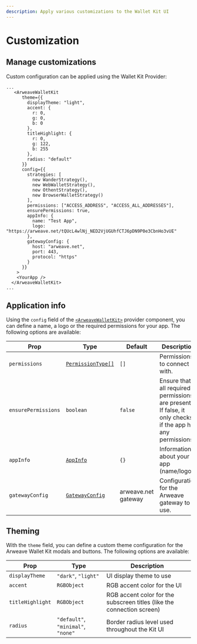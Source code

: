 ```yaml
---
description: Apply various customizations to the Wallet Kit UI
---
```


# Customization

## Manage customizations

Custom configuration can be applied using the Wallet Kit Provider:

```tsx
...
   <ArweaveWalletKit
      theme={{
        displayTheme: "light",
        accent: {
          r: 0,
          g: 0,
          b: 0
        },
        titleHighlight: {
          r: 0,
          g: 122,
          b: 255
        },
        radius: "default"
      }}
      config={{
        strategies: [
          new WanderStrategy(),
          new WebWalletStrategy(),
          new OthentStrategy(),
          new BrowserWalletStrategy()
        ],
        permissions: ["ACCESS_ADDRESS", "ACCESS_ALL_ADDRESSES"],
        ensurePermissions: true,
        appInfo: {
          name: "Test App",
          logo: "https://arweave.net/tQUcL4wlNj_NED2VjUGUhfCTJ6pDN9P0e3CbnHo3vUE"
        },
        gatewayConfig: {
          host: "arweave.net",
          port: 443,
          protocol: "https"
        }
      }}
    >
    <YourApp />
  </ArweaveWalletKit>
...
```

## Application info

Using the `config` field of the [`<ArweaveWalletKit>`](setup.md#setup-provider) provider component, you can define a name, a logo or the required permissions for your app. The following options are available:

| Prop                | Type                                                                                | Default             | Description                                                                                                |
| ------------------- | ----------------------------------------------------------------------------------- | ------------------- | ---------------------------------------------------------------------------------------------------------- |
| `permissions`       | [`PermissionType[]`](https://docs.wander.app/api/connect#permissions)               | `[]`                | Permissions to connect with.                                                                               |
| `ensurePermissions` | `boolean`                                                                           | `false`             | Ensure that all required permissions are present. If false, it only checks if the app has any permissions. |
| `appInfo`           | [`AppInfo`](https://docs.wander.app/api/connect#additional-application-information) | `{}`                | Information about your app (name/logo).                                                                    |
| `gatewayConfig`     | [`GatewayConfig`](https://docs.wander.app/api/connect#custom-gateway-config)        | arweave.net gateway | Configuration for the Arweave gateway to use.                                                              |

## Theming

With the `theme` field, you can define a custom theme configuration for the Arweave Wallet Kit modals and buttons. The following options are available:

| Prop             | Type                               | Description                                                            |
| ---------------- | ---------------------------------- | ---------------------------------------------------------------------- |
| `displayTheme`   | `"dark"`, `"light"`                | UI display theme to use                                                |
| `accent`         | `RGBObject`                        | RGB accent color for the UI                                            |
| `titleHighlight` | `RGBObject`                        | RGB accent color for the subscreen titles (like the connection screen) |
| `radius`         | `"default"`, `"minimal"`, `"none"` | Border radius level used throughout the Kit UI                         |
